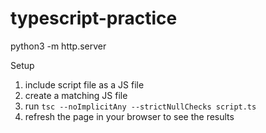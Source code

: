 # typescript-practice
python3 -m http.server

Setup
1. include script file as a JS file
2. create a matching JS file 
3. run `tsc --noImplicitAny --strictNullChecks script.ts`
4. refresh the page in your browser to see the results